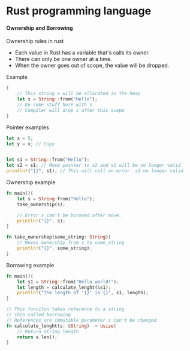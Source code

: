 # Rust programming language

#### Ownership and Borrowing

Ownership rules in rust

- Each value in Rust has a variable that's calls its owner.
- There can only be one owner at a time.
- When the owner goes out of scope, the value will be dropped.



Example

```rust
{
    // This string s will be allocated in the heap
    let s = String::from("Hello");
    // Do some stuff here with s
    // Compiler will drop s after this scope
}


```

Pointer examples

```rust
let x = 5;
let y = x; // Copy


let s1 = String::from("Hello");
let s2 = s1; // Move pointer to s2 and s1 will be no longer valid
println!("{}", s1); // This will call an error. s1 no longer valid

```

Ownership example

```rust
fn main(){
    let s = String:from("Hello");
    take_ownership(s);

    // Error s can't be boroved after move.
    println!("{}", s); 
}

fn take_ownershop(some_string: String){
    // Moves ownership from s to some_string
    println!("{}". some_string);
}
```

Borrowing example

```rust
fn main(){
    let s1 = String::from("Hello world!");
    let length = calculate_lenght(&s1);
    println!("The length of '{}' is {}", s1, length);
}

// This funciton takes reference to a string
// This called borrowing
// References are immutable parameter s can't be changed
fn calculate_lenght(s: &String) -> usize{
    // Return string length
    return s.len(); 
}
```
